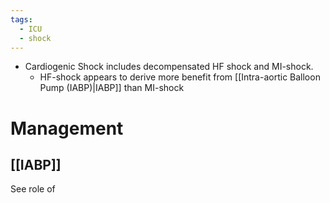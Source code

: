 ```yaml
---
tags:
  - ICU
  - shock
---
```

- Cardiogenic Shock includes decompensated HF shock and MI-shock.
	- HF-shock appears to derive more benefit from [[Intra-aortic Balloon Pump (IABP)|IABP]] than MI-shock

# Management

## [[IABP]]

See role of 
